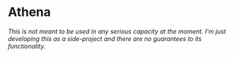 # Athena
*This is not meant to be used in any serious capacity at the moment. I'm just developing this as a side-project and there are no guarantees to its functionality.*

